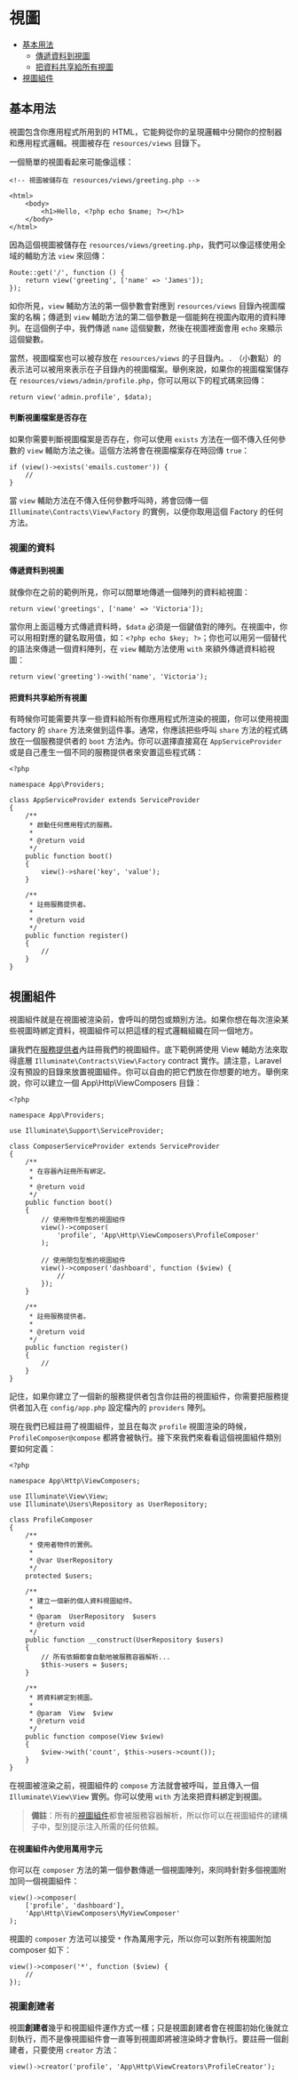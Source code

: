 # 視圖

- [基本用法](#basic-usage)
    - [傳遞資料到視圖](#passing-data-to-views)
    - [把資料共享給所有視圖](#sharing-data-with-all-views)
- [視圖組件](#view-composers)

<a name="basic-usage"></a>
## 基本用法

視圖包含你應用程式所用到的 HTML，它能夠從你的呈現邏輯中分開你的控制器和應用程式邏輯。視圖被存在 `resources/views` 目錄下。

一個簡單的視圖看起來可能像這樣：

    <!-- 視圖被儲存在 resources/views/greeting.php -->

    <html>
        <body>
            <h1>Hello, <?php echo $name; ?></h1>
        </body>
    </html>

因為這個視圖被儲存在 `resources/views/greeting.php`，我們可以像這樣使用全域的輔助方法 `view` 來回傳：

    Route::get('/', function () {
        return view('greeting', ['name' => 'James']);
    });

如你所見，`view` 輔助方法的第一個參數會對應到 `resources/views` 目錄內視圖檔案的名稱；傳遞到 `view` 輔助方法的第二個參數是一個能夠在視圖內取用的資料陣列。在這個例子中，我們傳遞 `name` 這個變數，然後在視圖裡面會用 `echo` 來顯示這個變數。

當然，視圖檔案也可以被存放在 `resources/views` 的子目錄內。`.` （小數點）的表示法可以被用來表示在子目錄內的視圖檔案。舉例來說，如果你的視圖檔案儲存在 `resources/views/admin/profile.php`，你可以用以下的程式碼來回傳：

    return view('admin.profile', $data);

#### 判斷視圖檔案是否存在

如果你需要判斷視圖檔案是否存在，你可以使用 `exists` 方法在一個不傳入任何參數的 `view` 輔助方法之後。這個方法將會在視圖檔案存在時回傳 `true`：

    if (view()->exists('emails.customer')) {
        //
    }

當 `view` 輔助方法在不傳入任何參數呼叫時，將會回傳一個 `Illuminate\Contracts\View\Factory` 的實例，以便你取用這個 Factory 的任何方法。

<a name="view-data"></a>
### 視圖的資料

<a name="passing-data-to-views"></a>
#### 傳遞資料到視圖

就像你在之前的範例所見，你可以間單地傳遞一個陣列的資料給視圖：

    return view('greetings', ['name' => 'Victoria']);

當你用上面這種方式傳遞資料時，`$data` 必須是一個鍵值對的陣列。在視圖中，你可以用相對應的鍵名取用值，如：`<?php echo $key; ?>`；你也可以用另一個替代的語法來傳遞一個資料陣列，在 `view` 輔助方法使用 `with` 來額外傳遞資料給視圖：

    return view('greeting')->with('name', 'Victoria');

<a name="sharing-data-with-all-views"></a>
#### 把資料共享給所有視圖

有時候你可能需要共享一些資料給所有你應用程式所渲染的視圖，你可以使用視圖 factory 的 `share` 方法來做到這件事。通常，你應該把些呼叫 `share` 方法的程式碼放在一個服務提供者的 `boot` 方法內。你可以選擇直接寫在 `AppServiceProvider` 或是自己產生一個不同的服務提供者來安置這些程式碼：

    <?php

    namespace App\Providers;

    class AppServiceProvider extends ServiceProvider
    {
        /**
         * 啟動任何應用程式的服務。
         *
         * @return void
         */
        public function boot()
        {
            view()->share('key', 'value');
        }

        /**
         * 註冊服務提供者。
         *
         * @return void
         */
        public function register()
        {
            //
        }
    }

<a name="view-composers"></a>
## 視圖組件

視圖組件就是在視圖被渲染前，會呼叫的閉包或類別方法。如果你想在每次渲染某些視圖時綁定資料，視圖組件可以把這樣的程式邏輯組織在同一個地方。

讓我們在[服務提供者](/docs/{{version}}/providers)內註冊我們的視圖組件。底下範例將使用 View 輔助方法來取得底層 `Illuminate\Contracts\View\Factory` contract 實作。請注意，Laravel 沒有預設的目錄來放置視圖組件。你可以自由的把它們放在你想要的地方。舉例來說，你可以建立一個 App\Http\ViewComposers 目錄：

    <?php

    namespace App\Providers;

    use Illuminate\Support\ServiceProvider;

    class ComposerServiceProvider extends ServiceProvider
    {
        /**
         * 在容器內註冊所有綁定。
         *
         * @return void
         */
        public function boot()
        {
            // 使用物件型態的視圖組件
            view()->composer(
                'profile', 'App\Http\ViewComposers\ProfileComposer'
            );

            // 使用閉包型態的視圖組件
            view()->composer('dashboard', function ($view) {
                //
            });
        }

        /**
         * 註冊服務提供者。
         *
         * @return void
         */
        public function register()
        {
            //
        }
    }

記住，如果你建立了一個新的服務提供者包含你註冊的視圖組件，你需要把服務提供者加入在 `config/app.php` 設定檔內的 `providers` 陣列。

現在我們已經註冊了視圖組件，並且在每次 `profile` 視圖渲染的時候，`ProfileComposer@compose` 都將會被執行。接下來我們來看看這個視圖組件類別要如何定義：

    <?php

    namespace App\Http\ViewComposers;

    use Illuminate\View\View;
    use Illuminate\Users\Repository as UserRepository;

    class ProfileComposer
    {
        /**
         * 使用者物件的實例。
         *
         * @var UserRepository
         */
        protected $users;

        /**
         * 建立一個新的個人資料視圖組件。
         *
         * @param  UserRepository  $users
         * @return void
         */
        public function __construct(UserRepository $users)
        {
            // 所有依賴都會自動地被服務容器解析...
            $this->users = $users;
        }

        /**
         * 將資料綁定到視圖。
         *
         * @param  View  $view
         * @return void
         */
        public function compose(View $view)
        {
            $view->with('count', $this->users->count());
        }
    }

在視圖被渲染之前，視圖組件的 `compose` 方法就會被呼叫，並且傳入一個 `Illuminate\View\View` 實例。你可以使用 `with` 方法來把資料綁定到視圖。

> **備註**：所有的[視圖組件](/docs/{{version}}/container)都會被服務容器解析，所以你可以在視圖組件的建構子中，型別提示注入所需的任何依賴。

#### 在視圖組件內使用萬用字元

你可以在 `composer` 方法的第一個參數傳遞一個視圖陣列，來同時針對多個視圖附加同一個視圖組件：

    view()->composer(
        ['profile', 'dashboard'],
        'App\Http\ViewComposers\MyViewComposer'
    );

視圖的 `composer` 方法可以接受 `*` 作為萬用字元，所以你可以對所有視圖附加 composer 如下：

    view()->composer('*', function ($view) {
        //
    });

### 視圖創建者

視圖**創建者**幾乎和視圖組件運作方式一樣；只是視圖創建者會在視圖初始化後就立刻執行，而不是像視圖組件會一直等到視圖即將被渲染時才會執行。要註冊一個創建者，只要使用 `creator` 方法：

    view()->creator('profile', 'App\Http\ViewCreators\ProfileCreator');
